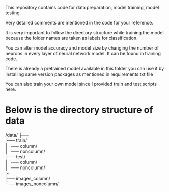 This repository contains code for
data preparation,
model training,
model testing.

Very detailed comments are mentioned in the code for your reference.

It is very important to follow the directory structure while training the model because the folder names are taken as labels for classification.

You can alter model accuracy and model size by changing the number of neurons in every layer of neural network model. It can be found in training code.

There is already a pretrained model available in this folder you can use it by installing same version packages as mentioned in requirements.txt file

You can also train your own model since I provided train and test scripts here.

# Below is the directory structure of data
/data/
├──         
├── train/          
│   └── column/    
│   └── noncolumn/    
├── test/          
│   └── column/    
│   └── noncolumn/    
├           
├── images_column/           
└── images_noncolumn/ 
